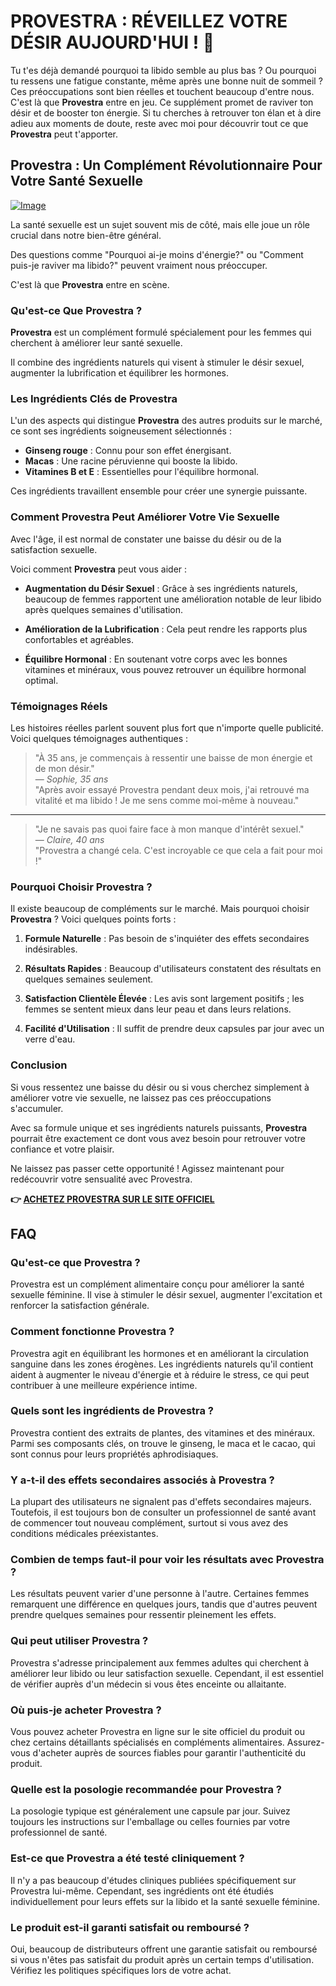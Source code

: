 # PROVESTRA : RÉVEILLEZ VOTRE DÉSIR AUJOURD'HUI ! 💖

Tu t'es déjà demandé pourquoi ta libido semble au plus bas ? Ou pourquoi tu ressens une fatigue constante, même après une bonne nuit de sommeil ? Ces préoccupations sont bien réelles et touchent beaucoup d'entre nous. C'est là que **Provestra** entre en jeu. Ce supplément promet de raviver ton désir et de booster ton énergie. Si tu cherches à retrouver ton élan et à dire adieu aux moments de doute, reste avec moi pour découvrir tout ce que **Provestra** peut t'apporter.

## Provestra : Un Complément Révolutionnaire Pour Votre Santé Sexuelle

[![Image](https://www2.sellhealth.com/42/provestra_b_23_2.jpg)](https://gchaffi.com/zemQQJli)

La santé sexuelle est un sujet souvent mis de côté, mais elle joue un rôle crucial dans notre bien-être général. 

Des questions comme "Pourquoi ai-je moins d'énergie?" ou "Comment puis-je raviver ma libido?" peuvent vraiment nous préoccuper. 

C'est là que **Provestra** entre en scène.

### Qu'est-ce Que Provestra ?

**Provestra** est un complément formulé spécialement pour les femmes qui cherchent à améliorer leur santé sexuelle. 

Il combine des ingrédients naturels qui visent à stimuler le désir sexuel, augmenter la lubrification et équilibrer les hormones.

### Les Ingrédients Clés de Provestra

L'un des aspects qui distingue **Provestra** des autres produits sur le marché, ce sont ses ingrédients soigneusement sélectionnés :

- **Ginseng rouge** : Connu pour son effet énergisant.
- **Macas** : Une racine péruvienne qui booste la libido.
- **Vitamines B et E** : Essentielles pour l'équilibre hormonal.

Ces ingrédients travaillent ensemble pour créer une synergie puissante.

### Comment Provestra Peut Améliorer Votre Vie Sexuelle

Avec l'âge, il est normal de constater une baisse du désir ou de la satisfaction sexuelle. 

Voici comment **Provestra** peut vous aider :

- **Augmentation du Désir Sexuel** : Grâce à ses ingrédients naturels, beaucoup de femmes rapportent une amélioration notable de leur libido après quelques semaines d'utilisation.
  
- **Amélioration de la Lubrification** : Cela peut rendre les rapports plus confortables et agréables.

- **Équilibre Hormonal** : En soutenant votre corps avec les bonnes vitamines et minéraux, vous pouvez retrouver un équilibre hormonal optimal.

### Témoignages Réels

Les histoires réelles parlent souvent plus fort que n'importe quelle publicité. Voici quelques témoignages authentiques :

> "À 35 ans, je commençais à ressentir une baisse de mon énergie et de mon désir."  
> — *Sophie, 35 ans*  
> "Après avoir essayé Provestra pendant deux mois, j'ai retrouvé ma vitalité et ma libido ! Je me sens comme moi-même à nouveau."  

---

> "Je ne savais pas quoi faire face à mon manque d'intérêt sexuel."  
> — *Claire, 40 ans*  
> "Provestra a changé cela. C'est incroyable ce que cela a fait pour moi !"  

### Pourquoi Choisir Provestra ?

Il existe beaucoup de compléments sur le marché. Mais pourquoi choisir **Provestra** ? Voici quelques points forts :

1. **Formule Naturelle** : Pas besoin de s'inquiéter des effets secondaires indésirables.
   
2. **Résultats Rapides** : Beaucoup d'utilisateurs constatent des résultats en quelques semaines seulement.

3. **Satisfaction Clientèle Élevée** : Les avis sont largement positifs ; les femmes se sentent mieux dans leur peau et dans leurs relations.

4. **Facilité d'Utilisation** : Il suffit de prendre deux capsules par jour avec un verre d'eau.

### Conclusion

Si vous ressentez une baisse du désir ou si vous cherchez simplement à améliorer votre vie sexuelle, ne laissez pas ces préoccupations s'accumuler. 

Avec sa formule unique et ses ingrédients naturels puissants, **Provestra** pourrait être exactement ce dont vous avez besoin pour retrouver votre confiance et votre plaisir.

Ne laissez pas passer cette opportunité ! Agissez maintenant pour redécouvrir votre sensualité avec Provestra.



**👉 [ACHETEZ PROVESTRA SUR LE SITE OFFICIEL](https://gchaffi.com/zemQQJli)**

## FAQ

### Qu'est-ce que Provestra ?

Provestra est un complément alimentaire conçu pour améliorer la santé sexuelle féminine. Il vise à stimuler le désir sexuel, augmenter l'excitation et renforcer la satisfaction générale.

### Comment fonctionne Provestra ?

Provestra agit en équilibrant les hormones et en améliorant la circulation sanguine dans les zones érogènes. Les ingrédients naturels qu'il contient aident à augmenter le niveau d'énergie et à réduire le stress, ce qui peut contribuer à une meilleure expérience intime.

### Quels sont les ingrédients de Provestra ?

Provestra contient des extraits de plantes, des vitamines et des minéraux. Parmi ses composants clés, on trouve le ginseng, le maca et le cacao, qui sont connus pour leurs propriétés aphrodisiaques.

### Y a-t-il des effets secondaires associés à Provestra ?

La plupart des utilisateurs ne signalent pas d'effets secondaires majeurs. Toutefois, il est toujours bon de consulter un professionnel de santé avant de commencer tout nouveau complément, surtout si vous avez des conditions médicales préexistantes.

### Combien de temps faut-il pour voir les résultats avec Provestra ?

Les résultats peuvent varier d'une personne à l'autre. Certaines femmes remarquent une différence en quelques jours, tandis que d'autres peuvent prendre quelques semaines pour ressentir pleinement les effets.

### Qui peut utiliser Provestra ?

Provestra s'adresse principalement aux femmes adultes qui cherchent à améliorer leur libido ou leur satisfaction sexuelle. Cependant, il est essentiel de vérifier auprès d'un médecin si vous êtes enceinte ou allaitante.

### Où puis-je acheter Provestra ?

Vous pouvez acheter Provestra en ligne sur le site officiel du produit ou chez certains détaillants spécialisés en compléments alimentaires. Assurez-vous d'acheter auprès de sources fiables pour garantir l'authenticité du produit.

### Quelle est la posologie recommandée pour Provestra ?

La posologie typique est généralement une capsule par jour. Suivez toujours les instructions sur l'emballage ou celles fournies par votre professionnel de santé.

### Est-ce que Provestra a été testé cliniquement ?

Il n'y a pas beaucoup d'études cliniques publiées spécifiquement sur Provestra lui-même. Cependant, ses ingrédients ont été étudiés individuellement pour leurs effets sur la libido et la santé sexuelle féminine.

### Le produit est-il garanti satisfait ou remboursé ?

Oui, beaucoup de distributeurs offrent une garantie satisfait ou remboursé si vous n'êtes pas satisfait du produit après un certain temps d'utilisation. Vérifiez les politiques spécifiques lors de votre achat.